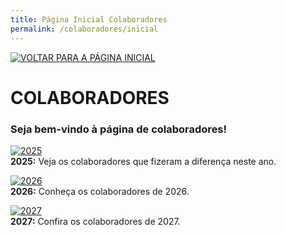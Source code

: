```yaml
---
title: Página Inicial Colaboradores
permalink: /colaboradores/inicial
---
```



[![VOLTAR PARA A PÁGINA INICIAL](https://img.shields.io/static/v1?label=&message=VOLTAR+PARA+A+P%C3%81GINA+INICIAL&color=%23009BD5&style=for-the-badge)](https://si-unifeb.github.io/index)

# COLABORADORES

### Seja bem-vindo à página de colaboradores!  

[![2025](https://img.shields.io/badge/2025-blue?style=for-the-badge)](https://si-unifeb.github.io/colaboradores/2025/colaboradores)                
**2025:** Veja os colaboradores que fizeram a diferença neste ano.

[![2026](https://img.shields.io/badge/2026-blue?style=for-the-badge)](https://si-unifeb.github.io/colaboradores/2026/colaboradores)  
**2026:** Conheça os colaboradores de 2026.

[![2027](https://img.shields.io/badge/2027-blue?style=for-the-badge)](https://si-unifeb.github.io/colaboradores/2027/colaboradores)  
**2027:** Confira os colaboradores de 2027.
